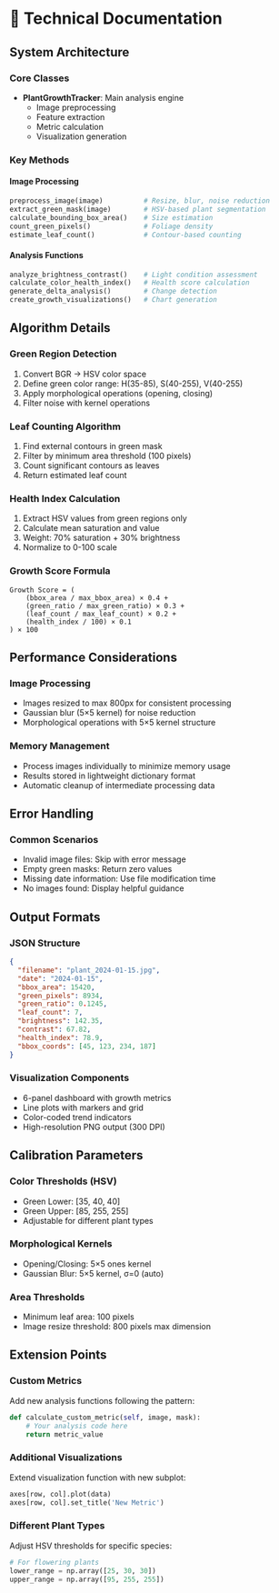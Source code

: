 # 🔬 Technical Documentation

## System Architecture

### Core Classes
- **PlantGrowthTracker**: Main analysis engine
  - Image preprocessing
  - Feature extraction
  - Metric calculation
  - Visualization generation

### Key Methods

#### Image Processing
```python
preprocess_image(image)          # Resize, blur, noise reduction
extract_green_mask(image)        # HSV-based plant segmentation
calculate_bounding_box_area()    # Size estimation
count_green_pixels()             # Foliage density
estimate_leaf_count()            # Contour-based counting
```

#### Analysis Functions
```python
analyze_brightness_contrast()    # Light condition assessment
calculate_color_health_index()   # Health score calculation
generate_delta_analysis()        # Change detection
create_growth_visualizations()   # Chart generation
```

## Algorithm Details

### Green Region Detection
1. Convert BGR → HSV color space
2. Define green color range: H(35-85), S(40-255), V(40-255)
3. Apply morphological operations (opening, closing)
4. Filter noise with kernel operations

### Leaf Counting Algorithm
1. Find external contours in green mask
2. Filter by minimum area threshold (100 pixels)
3. Count significant contours as leaves
4. Return estimated leaf count

### Health Index Calculation
1. Extract HSV values from green regions only
2. Calculate mean saturation and value
3. Weight: 70% saturation + 30% brightness
4. Normalize to 0-100 scale

### Growth Score Formula
```
Growth Score = (
    (bbox_area / max_bbox_area) × 0.4 +
    (green_ratio / max_green_ratio) × 0.3 +
    (leaf_count / max_leaf_count) × 0.2 +
    (health_index / 100) × 0.1
) × 100
```

## Performance Considerations

### Image Processing
- Images resized to max 800px for consistent processing
- Gaussian blur (5×5 kernel) for noise reduction
- Morphological operations with 5×5 kernel structure

### Memory Management
- Process images individually to minimize memory usage
- Results stored in lightweight dictionary format
- Automatic cleanup of intermediate processing data

## Error Handling

### Common Scenarios
- Invalid image files: Skip with error message
- Empty green masks: Return zero values
- Missing date information: Use file modification time
- No images found: Display helpful guidance

## Output Formats

### JSON Structure
```json
{
  "filename": "plant_2024-01-15.jpg",
  "date": "2024-01-15",
  "bbox_area": 15420,
  "green_pixels": 8934,
  "green_ratio": 0.1245,
  "leaf_count": 7,
  "brightness": 142.35,
  "contrast": 67.82,
  "health_index": 78.9,
  "bbox_coords": [45, 123, 234, 187]
}
```

### Visualization Components
- 6-panel dashboard with growth metrics
- Line plots with markers and grid
- Color-coded trend indicators
- High-resolution PNG output (300 DPI)

## Calibration Parameters

### Color Thresholds (HSV)
- Green Lower: [35, 40, 40]
- Green Upper: [85, 255, 255]
- Adjustable for different plant types

### Morphological Kernels
- Opening/Closing: 5×5 ones kernel
- Gaussian Blur: 5×5 kernel, σ=0 (auto)

### Area Thresholds
- Minimum leaf area: 100 pixels
- Image resize threshold: 800 pixels max dimension

## Extension Points

### Custom Metrics
Add new analysis functions following the pattern:
```python
def calculate_custom_metric(self, image, mask):
    # Your analysis code here
    return metric_value
```

### Additional Visualizations
Extend visualization function with new subplot:
```python
axes[row, col].plot(data)
axes[row, col].set_title('New Metric')
```

### Different Plant Types
Adjust HSV thresholds for specific species:
```python
# For flowering plants
lower_range = np.array([25, 30, 30])
upper_range = np.array([95, 255, 255])
```
